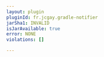 ```yaml
---
layout: plugin
pluginId: fr.jcgay.gradle-notifier
jarSha1: INVALID
isJarAvailable: true
error: NONE
violations: []

---
```

